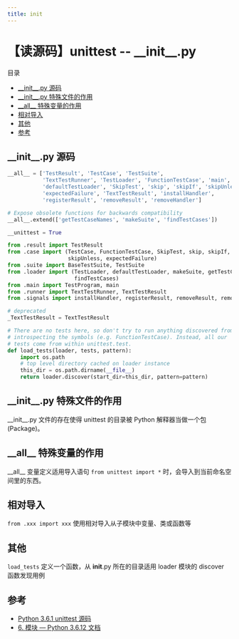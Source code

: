 ```yaml
---
title: init
---
```


# 【读源码】unittest -- \_\_init\_\_.py
目录

<!-- toc -->

- [\_\_init\_\_.py 源码](#__init__py-源码)
- [\_\_init\_\_.py 特殊文件的作用](#__init__py-特殊文件的作用)
- [\_\_all\_\_ 特殊变量的作用](#__all__-特殊变量的作用)
- [相对导入](#相对导入)
- [其他](#其他)
- [参考](#参考)

<!-- tocstop -->

## \_\_init\_\_.py 源码

```python
__all__ = ['TestResult', 'TestCase', 'TestSuite',
           'TextTestRunner', 'TestLoader', 'FunctionTestCase', 'main',
           'defaultTestLoader', 'SkipTest', 'skip', 'skipIf', 'skipUnless',
           'expectedFailure', 'TextTestResult', 'installHandler',
           'registerResult', 'removeResult', 'removeHandler']

# Expose obsolete functions for backwards compatibility
__all__.extend(['getTestCaseNames', 'makeSuite', 'findTestCases'])

__unittest = True

from .result import TestResult
from .case import (TestCase, FunctionTestCase, SkipTest, skip, skipIf,
                   skipUnless, expectedFailure)
from .suite import BaseTestSuite, TestSuite
from .loader import (TestLoader, defaultTestLoader, makeSuite, getTestCaseNames,
                     findTestCases)
from .main import TestProgram, main
from .runner import TextTestRunner, TextTestResult
from .signals import installHandler, registerResult, removeResult, removeHandler

# deprecated
_TextTestResult = TextTestResult

# There are no tests here, so don't try to run anything discovered from
# introspecting the symbols (e.g. FunctionTestCase). Instead, all our
# tests come from within unittest.test.
def load_tests(loader, tests, pattern):
    import os.path
    # top level directory cached on loader instance
    this_dir = os.path.dirname(__file__)
    return loader.discover(start_dir=this_dir, pattern=pattern)

```
## \_\_init\_\_.py 特殊文件的作用

\_\_init\_\_.py 文件的存在使得 unittest 的目录被 Python 解释器当做一个包 (Package)。

## \_\_all\_\_ 特殊变量的作用

\_\_all\_\_ 变量定义适用导入语句 `from unittest import *` 时，会导入到当前命名空间里的东西。

## 相对导入

`from .xxx import xxx` 使用相对导入从子模块中变量、类或函数等

## 其他

`load_tests` 定义一个函数，从 __init__.py 所在的目录适用 loader 模块的 discover 函数发现用例


## 参考

- [Python 3.6.1 unittest 源码](https://github.com/python/cpython/blob/3.6/Lib/unittest/\_\_init\_\_.py)
- [6. 模块 — Python 3.6.12 文档](https://docs.python.org/zh-cn/3.6/tutorial/modules.html#importing-from-a-package)